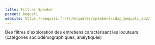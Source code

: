 ```yaml
---
title: Filtres Speaker
parent: bequali
website: https://bequali.fr/fr/enquetes/speakers/cdsp_bequali_sp2/
---
```


Des filtres d'exploration des entretiens caractérisant les locuteurs (catégories sociodémographiques, analytiques)
